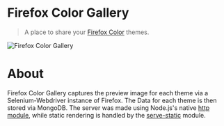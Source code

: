 # Firefox Color Gallery
> A place to share your [Firefox Color](https://color.firefox.com/) themes.

![Firefox Color Gallery](https://i.imgur.com/NqyXNt8.png)

# About 

Firefox Color Gallery captures the preview image for each theme via a Selenium-Webdriver instance of Firefox. The Data for each theme is then stored via MongoDB. The server was made using Node.js's native [http module](https://nodejs.org/api/http.html), while static rendering is handled by the [serve-static](https://github.com/expressjs/serve-static) module.